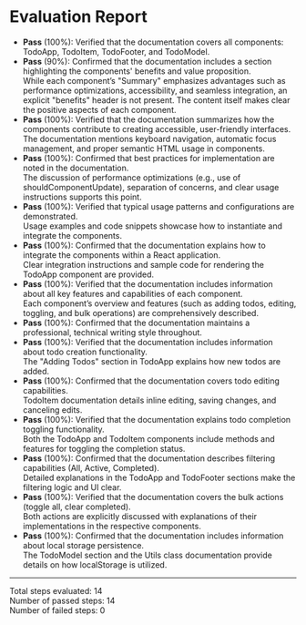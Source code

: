 # Evaluation Report

- **Pass** (100%): Verified that the documentation covers all components: TodoApp, TodoItem, TodoFooter, and TodoModel.
- **Pass** (90%): Confirmed that the documentation includes a section highlighting the components' benefits and value proposition.  
  While each component’s "Summary" emphasizes advantages such as performance optimizations, accessibility, and seamless integration, an explicit "benefits" header is not present. The content itself makes clear the positive aspects of each component.
- **Pass** (100%): Verified that the documentation summarizes how the components contribute to creating accessible, user-friendly interfaces.  
  The documentation mentions keyboard navigation, automatic focus management, and proper semantic HTML usage in components.
- **Pass** (100%): Confirmed that best practices for implementation are noted in the documentation.  
  The discussion of performance optimizations (e.g., use of shouldComponentUpdate), separation of concerns, and clear usage instructions supports this point.
- **Pass** (100%): Verified that typical usage patterns and configurations are demonstrated.  
  Usage examples and code snippets showcase how to instantiate and integrate the components.
- **Pass** (100%): Confirmed that the documentation explains how to integrate the components within a React application.  
  Clear integration instructions and sample code for rendering the TodoApp component are provided.
- **Pass** (100%): Verified that the documentation includes information about all key features and capabilities of each component.  
  Each component’s overview and features (such as adding todos, editing, toggling, and bulk operations) are comprehensively described.
- **Pass** (100%): Confirmed that the documentation maintains a professional, technical writing style throughout.
- **Pass** (100%): Verified that the documentation includes information about todo creation functionality.  
  The "Adding Todos" section in TodoApp explains how new todos are added.
- **Pass** (100%): Confirmed that the documentation covers todo editing capabilities.  
  TodoItem documentation details inline editing, saving changes, and canceling edits.
- **Pass** (100%): Verified that the documentation explains todo completion toggling functionality.  
  Both the TodoApp and TodoItem components include methods and features for toggling the completion status.
- **Pass** (100%): Confirmed that the documentation describes filtering capabilities (All, Active, Completed).  
  Detailed explanations in the TodoApp and TodoFooter sections make the filtering logic and UI clear.
- **Pass** (100%): Verified that the documentation covers the bulk actions (toggle all, clear completed).  
  Both actions are explicitly discussed with explanations of their implementations in the respective components.
- **Pass** (100%): Confirmed that the documentation includes information about local storage persistence.  
  The TodoModel section and the Utils class documentation provide details on how localStorage is utilized.

---

Total steps evaluated: 14  
Number of passed steps: 14  
Number of failed steps: 0